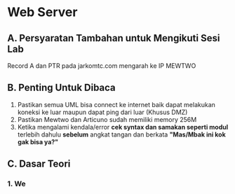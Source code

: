 # Web Server
## A. Persyaratan Tambahan untuk Mengikuti Sesi Lab
Record A dan PTR pada jarkomtc.com mengarah ke IP MEWTWO

## B. Penting Untuk Dibaca
1. Pastikan semua UML bisa connect ke internet baik dapat melakukan koneksi ke luar maupun dapat ping dari luar (Khusus DMZ)
2. Pastikan Mewtwo dan Articuno sudah memiliki memory 256M
3. Ketika mengalami kendala/error __cek syntax dan samakan seperti modul__ terlebih dahulu __sebelum__ angkat tangan dan berkata __"Mas/Mbak ini kok gak bisa ya?"__

## C. Dasar Teori
### 1. We
<!--stackedit_data:
eyJoaXN0b3J5IjpbNDk3MTk1ODk2LDEzMTk0MDkzNSwtNzkwNT
YwMjk2XX0=
-->